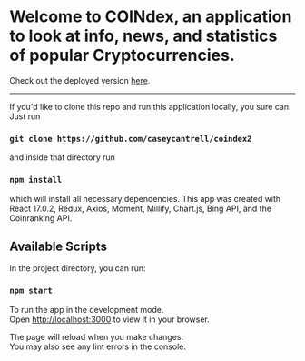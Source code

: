 # Welcome to COINdex, an application to look at info, news, and statistics of popular Cryptocurrencies.



Check out the deployed version [here](https://coindex2.netlify.app).

---

If you'd like to clone this repo and run this application locally, you sure can. Just run


### `git clone https://github.com/caseycantrell/coindex2`


and inside that directory run


### `npm install`


which will install all necessary dependencies. This app was created with React 17.0.2, Redux, Axios, Moment, Millify, Chart.js, Bing API, and the Coinranking API.

## Available Scripts

In the project directory, you can run:

### `npm start`

To run the app in the development mode.\
Open [http://localhost:3000](http://localhost:3000) to view it in your browser.

The page will reload when you make changes.\
You may also see any lint errors in the console.

